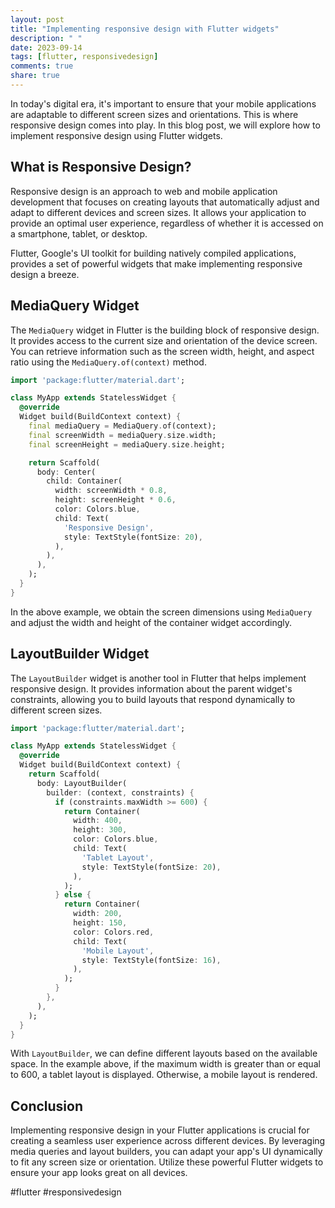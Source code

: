 ```yaml
---
layout: post
title: "Implementing responsive design with Flutter widgets"
description: " "
date: 2023-09-14
tags: [flutter, responsivedesign]
comments: true
share: true
---
```


In today's digital era, it's important to ensure that your mobile applications are adaptable to different screen sizes and orientations. This is where responsive design comes into play. In this blog post, we will explore how to implement responsive design using Flutter widgets.

## What is Responsive Design?

Responsive design is an approach to web and mobile application development that focuses on creating layouts that automatically adjust and adapt to different devices and screen sizes. It allows your application to provide an optimal user experience, regardless of whether it is accessed on a smartphone, tablet, or desktop.

Flutter, Google's UI toolkit for building natively compiled applications, provides a set of powerful widgets that make implementing responsive design a breeze.

## MediaQuery Widget

The `MediaQuery` widget in Flutter is the building block of responsive design. It provides access to the current size and orientation of the device screen. You can retrieve information such as the screen width, height, and aspect ratio using the `MediaQuery.of(context)` method.

```dart
import 'package:flutter/material.dart';

class MyApp extends StatelessWidget {
  @override
  Widget build(BuildContext context) {
    final mediaQuery = MediaQuery.of(context);
    final screenWidth = mediaQuery.size.width;
    final screenHeight = mediaQuery.size.height;

    return Scaffold(
      body: Center(
        child: Container(
          width: screenWidth * 0.8,
          height: screenHeight * 0.6,
          color: Colors.blue,
          child: Text(
            'Responsive Design',
            style: TextStyle(fontSize: 20),
          ),
        ),
      ),
    );
  }
}
```

In the above example, we obtain the screen dimensions using `MediaQuery` and adjust the width and height of the container widget accordingly.

## LayoutBuilder Widget

The `LayoutBuilder` widget is another tool in Flutter that helps implement responsive design. It provides information about the parent widget's constraints, allowing you to build layouts that respond dynamically to different screen sizes.

```dart
import 'package:flutter/material.dart';

class MyApp extends StatelessWidget {
  @override
  Widget build(BuildContext context) {
    return Scaffold(
      body: LayoutBuilder(
        builder: (context, constraints) {
          if (constraints.maxWidth >= 600) {
            return Container(
              width: 400,
              height: 300,
              color: Colors.blue,
              child: Text(
                'Tablet Layout',
                style: TextStyle(fontSize: 20),
              ),
            );
          } else {
            return Container(
              width: 200,
              height: 150,
              color: Colors.red,
              child: Text(
                'Mobile Layout',
                style: TextStyle(fontSize: 16),
              ),
            );
          }
        },
      ),
    );
  }
}
```

With `LayoutBuilder`, we can define different layouts based on the available space. In the example above, if the maximum width is greater than or equal to 600, a tablet layout is displayed. Otherwise, a mobile layout is rendered.

## Conclusion

Implementing responsive design in your Flutter applications is crucial for creating a seamless user experience across different devices. By leveraging media queries and layout builders, you can adapt your app's UI dynamically to fit any screen size or orientation. Utilize these powerful Flutter widgets to ensure your app looks great on all devices.

#flutter #responsivedesign